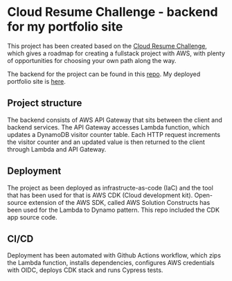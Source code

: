 # Cloud Resume Challenge - backend for my portfolio site

This project has been created based on the [Cloud Resume Challenge](https://cloudresumechallenge.dev/), which gives a roadmap for creating a fullstack project with AWS, with plenty of opportunities for choosing your own path along the way. 

The backend for the project can be found in this [repo](https://github.com/mariberg/portfolio-frontend). My deployed portfolio site is [here](https://marikabergman.com).


## Project structure

The backend consists of AWS API Gateway that sits between the client and backend services. The API Gateway accesses Lambda function, which 
updates a DynamoDB visitor counter table.  Each HTTP request increments the visitor counter and an updated value is then returned to the client through Lambda and API Gateway.

## Deployment

The project as been deployed as infrastructe-as-code (IaC) and the tool that has been used for that is AWS CDK (Cloud development kit). Open-source extension of the AWS SDK, called AWS Solution Constructs has been used for the Lambda to Dynamo pattern. This repo included the CDK app source code.

## CI/CD

Deployment has been automated with Github Actions workflow, which zips the Lambda function, installs dependencies, configures AWS credentials with OIDC, deploys CDK stack and runs Cypress tests.




